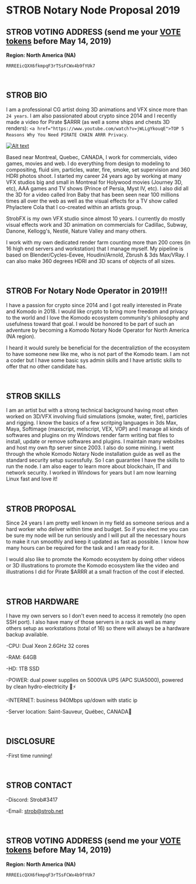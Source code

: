 # STROB Notary Node Proposal 2019

## STROB VOTING ADDRESS (send me your <a href="https://komodoelection.com/2-election-process/vote-token/">VOTE tokens</a> before May 14, 2019) ##
**Region: North America (NA)**

```
RRREEicQXX6fkmpqF3rTSsFCWx4b9fYUk7
```

<br>

## STROB BIO
I am a professional CG artist doing 3D animations and VFX since more than `24 years`. I am also passionated about crypto since 2014 and I recently made a video for Pirate $ARRR (as well a some ships and chests 3D renders): `<a href="https://www.youtube.com/watch?v=jWLLgYkouqE">TOP 5 Reasons Why You Need PIRATE CHAIN ARRR Privacy`.</a>

[![Alt text](https://img.youtube.com/vi/jWLLgYkouqE/0.jpg)](https://www.youtube.com/watch?v=jWLLgYkouqE)

Based near Montreal, Quebec, CANADA, I work for commercials, video games, movies and web. I do everything from design to modeling to compositing, fluid sim, particles, water, fire, smoke, set supervision and 360 HDRI photos shoot. I started my career 24 years ago by working at many VFX studios big and small in Montreal for Holywood movies (Journey 3D, etc), AAA games and TV shows (Prince of Persia, Myst IV, etc). I also did all the 3D for a video called Iron Baby that has been seen near 100 millions times all over the web as well as the visual effects for a TV show called Phylactere Cola that I co-created within an artists group.

StrobFX is my own VFX studio since almost 10 years. I currently do mostly visual effects work and 3D animation on commercials for Cadillac, Subway, Danone, Kellogg's, Nestlé, Nature Valley and many others.

I work with my own dedicated render farm counting more than 200 cores (in 16 high end servers and workstation) that I manage myself. My pipeline is based on Blender/Cycles-Eevee, Houdini/Arnold, Zbrush & 3ds Max/VRay. I can also make 360 degrees HDRI and 3D scans of objects of all sizes.

<br>

## STROB For Notary Node Operator in 2019!!!
I have a passion for crypto since 2014 and I got really interested in Pirate and Komodo in 2018. I would like crypto to bring more freedom and privacy to the world and I love the Komodo ecosystem community's philosophy and usefulness toward that goal. I would be honored to be part of such an adventure by becoming a Komodo Notary Node Operator for North America (NA region).

I heard it would surely be beneficial for the decentraliztion of the ecosystem to have someone new like me, who is not part of the Komodo team. I am not a coder but I have some basic sys admin skills and I have artistic skills to offer that no other candidate has.


<br>

## STROB SKILLS
I am an artist but with a strong technical background having most often worked on 3D/VFX involving fluid simulations (smoke, water, fire), particles and rigging. I know the basics of a few scritping languages in 3ds Max, Maya, Softimage (maxscript, melscript, VEX, VOP) and I manage all kinds of softwares and plugins on my Windows render farm writing bat files to install, update or remove softwares and plugins. I maintain many websites and host my own ftp server since 2003. I also do some mining. I went through the whole Komodo Notary Node installation guide as well as the standard security setup sucessfully. So I can guarantee I have the skills to run the node. I am also eager to learn more about blockchain, IT and network security. I worked in Windows for years but I am now learning Linux fast and love it!

<br>

## STROB PROPOSAL
Since 24 years I am pretty well known in my field as someone serious and a hard worker who deliver within time and budget. So if you elect me you can be sure my node will be run seriously and I will put all the necessary hours to make it run smoothly and keep it updated as fast as possible. I know how many hours can be required for the task and I am ready for it.

I would also like to promote the Komodo ecosystem by doing other videos or 3D illustrations to promote the Komodo ecosystem like the video and illustrations I did for Pirate $ARRR at a small fraction of the cost if elected.

<br>

## STROB HARDWARE
I have my own servers so I don't even need to access it remotely (no open SSH port). I also have many of those servers in a rack as well as many others setup as workstations (total of 16) so there will always be a hardware backup available.

-CPU: Dual Xeon 2.6GHz 32 cores

-RAM: 64GB

-HD: 1TB SSD

-POWER: dual power supplies on 5000VA UPS (APC SUA5000), powered by clean hydro-electricity 🍃⚡️

-INTERNET: business 940Mbps up/down with static ip

-Server location: Saint-Sauveur, Québec, CANADA🍁

<br>

## DISCLOSURE
-First time running!

<br>

## STROB CONTACT
-Discord: Strob#3417

-Email: strob@strob.net

<br>

## STROB VOTING ADDRESS (send me your <a href="https://komodoelection.com/2-election-process/vote-token/">VOTE tokens</a> before May 14, 2019) ##
**Region: North America (NA)**

```
RRREEicQXX6fkmpqF3rTSsFCWx4b9fYUk7
```



